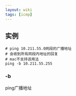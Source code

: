 ```yaml
---
layout: wiki
tags: [icmp]
---
```


## 实例

```
# ping 10.211.55.0网段的广播地址
# 会收到所有网段内地址的回复
# mac不支持该用法
ping -b 10.211.55.255
```


### -b

ping广播地址